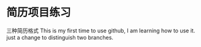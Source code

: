 # 简历项目练习
三种简历格式
This is my first time to use github, I am learning how to use it.
just a change to distinguish two branches.
